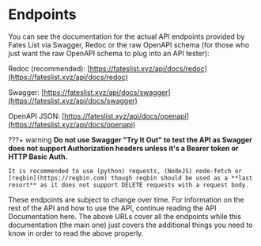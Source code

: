 # Endpoints

You can see the documentation for the actual API endpoints provided by Fates List via Swagger, Redoc or the raw OpenAPI schema (for those who just want the raw OpenAPI schema to plug into an API tester):

Redoc (recommended): [https://fateslist.xyz/api/docs/redoc](https://fateslist.xyz/api/docs/redoc)

Swagger: [https://fateslist.xyz/api/docs/swagger](https://fateslist.xyz/api/docs/swagger)

OpenAPI JSON: [https://fateslist.xyz/api/docs/openapi](https://fateslist.xyz/api/docs/openapi)

???+ warning
    **Do not use Swagger "Try It Out" to test the API as Swagger does not support Authorization headers unless it's a Bearer token or HTTP Basic Auth.**
    
    It is recommended to use (python) requests, (NodeJS) node-fetch or [reqbin](https://reqbin.com) though reqbin should be used as a **last resort** as it does not support DELETE requests with a request body.


These endpoints are subject to change over time. For information on the rest of the API and how to use the API, continue reading the API Documentation here. The above URLs cover all the endpoints while this documentation \(the main one\) just covers the additional things you need to know in order to read the above properly.
